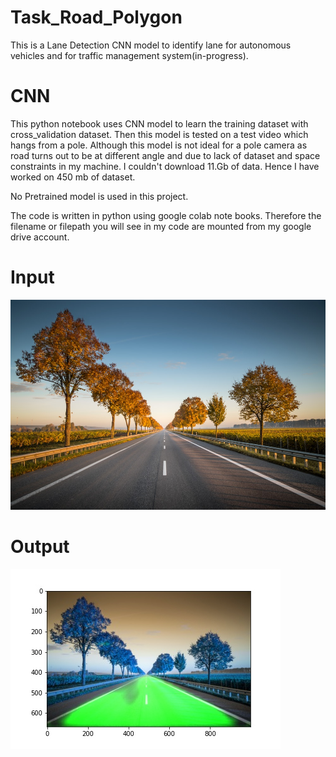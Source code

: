 # Task_Road_Polygon

This is a Lane Detection CNN model to identify lane for autonomous vehicles and for traffic management system(in-progress).

# CNN
This python notebook uses CNN model to learn the training dataset with cross_validation dataset.
Then this model is tested on a test video which hangs from a pole. Although this model is not ideal
for a pole camera as road turns out to be at different angle and due to lack of dataset and space constraints
in my machine. I couldn't download 11.Gb of data. Hence I have worked on 450 mb of dataset.

No Pretrained model is used in this project.

The code is written in python using google colab note books. Therefore the filename or filepath you will see
in my code are mounted from my google drive account.

# Input
![alt text](https://github.com/ankur0003/Task_Road_Polygon/blob/master/tes_image.jfif)

# Output
![alt text](https://github.com/ankur0003/Task_Road_Polygon/blob/master/output.jpeg)
